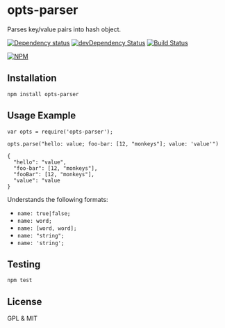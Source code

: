 # opts-parser

Parses key/value pairs into hash object.

[![Dependency status](https://david-dm.org/syntaxhighlighter/opts-parser.svg)](https://david-dm.org/syntaxhighlighter/opts-parser)
[![devDependency Status](https://david-dm.org/syntaxhighlighter/opts-parser/dev-status.svg)](https://david-dm.org/syntaxhighlighter/opts-parser#info=devDependencies)
[![Build Status](https://travis-ci.org/syntaxhighlighter/opts-parser.svg)](https://travis-ci.org/syntaxhighlighter/opts-parser)

[![NPM](https://nodei.co/npm/opts-parser.svg)](https://npmjs.org/package/opts-parser)

## Installation

    npm install opts-parser

## Usage Example

    var opts = require('opts-parser');

    opts.parse("hello: value; foo-bar: [12, "monkeys"]; value: 'value'")

    {
      "hello": "value",
      "foo-bar": [12, "monkeys"],
      "fooBar": [12, "monkeys"],
      "value": "value
    }

Understands the following formats:

- `name: true|false;`
- `name: word;`
- `name: [word, word];`
- `name: "string";`
- `name: 'string';`

## Testing

    npm test

## License

GPL & MIT
